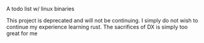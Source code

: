 A todo list w/ linux binaries


This project is deprecated and will not be continuing. I simply do not wish to continue my experience learning rust. The sacrifices of DX is simply too great for me
